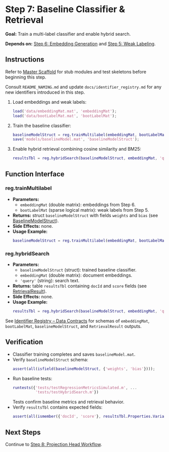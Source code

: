 # Step 7: Baseline Classifier & Retrieval

**Goal:** Train a multi-label classifier and enable hybrid search.

**Depends on:** [Step 6: Embedding Generation](step06_embedding_generation.md) and [Step 5: Weak Labeling](step05_weak_labeling.md).

## Instructions
Refer to [Master Scaffold](master_scaffold.md) for stub modules and test skeletons before beginning this step.

Consult `README_NAMING.md` and update `docs/identifier_registry.md` for any new identifiers introduced in this step.

1. Load embeddings and weak labels:
   ```matlab
   load('data/embeddingMat.mat', 'embeddingMat');
   load('data/bootLabelMat.mat', 'bootLabelMat');
   ```
2. Train the baseline classifier:
   ```matlab
   baselineModelStruct = reg.trainMultilabel(embeddingMat, bootLabelMat);
   save('models/baselineModel.mat', 'baselineModelStruct');
   ```
3. Enable hybrid retrieval combining cosine similarity and BM25:
   ```matlab
   resultsTbl = reg.hybridSearch(baselineModelStruct, embeddingMat, 'query', 'sample text');
   ```

## Function Interface

### reg.trainMultilabel
- **Parameters:**
  - `embeddingMat` (double matrix): embeddings from Step 6.
  - `bootLabelMat` (sparse logical matrix): weak labels from Step 5.
- **Returns:** struct `baselineModelStruct` with fields `weights` and `bias` (see [BaselineModelStruct](identifier_registry.md#baselinemodelstruct)).
- **Side Effects:** none.
- **Usage Example:**
  ```matlab
  baselineModelStruct = reg.trainMultilabel(embeddingMat, bootLabelMat);
  ```

### reg.hybridSearch
- **Parameters:**
  - `baselineModelStruct` (struct): trained baseline classifier.
  - `embeddingMat` (double matrix): document embeddings.
  - `'query'` (string): search text.
- **Returns:** table `resultsTbl` containing `docId` and `score` fields (see [RetrievalResult](identifier_registry.md#retrievalresult)).
- **Side Effects:** none.
- **Usage Example:**
  ```matlab
  resultsTbl = reg.hybridSearch(baselineModelStruct, embeddingMat, 'query', 'example');
  ```

See [Identifier Registry – Data Contracts](identifier_registry.md#data-contracts) for schemas of `embeddingMat`, `bootLabelMat`, `baselineModelStruct`, and `RetrievalResult` outputs.

## Verification
- Classifier training completes and saves `baselineModel.mat`.
- Verify `baselineModelStruct` schema:
  ```matlab
  assert(all(isfield(baselineModelStruct, {'weights', 'bias'})));
  ```
- Run baseline tests:
  ```matlab
  runtests({'tests/testRegressionMetricsSimulated.m', ...
            'tests/testHybridSearch.m'})
  ```
  Tests confirm baseline metrics and retrieval behavior.
- Verify `resultsTbl` contains expected fields:
  ```matlab
  assert(all(ismember({'docId', 'score'}, resultsTbl.Properties.VariableNames)));
  ```

## Next Steps
Continue to [Step 8: Projection Head Workflow](step08_projection_head.md).
